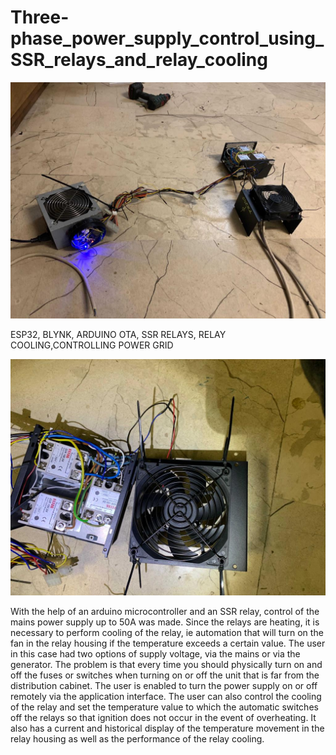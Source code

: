 # Three-phase_power_supply_control_using_SSR_relays_and_relay_cooling
![](Project%20images/WhatsApp%20Image%202021-03-21%20at%2014.42.11%20(5).jpeg)

ESP32, BLYNK, ARDUINO OTA, SSR RELAYS, RELAY COOLING,CONTROLLING POWER GRID

![](Project%20images/WhatsApp%20Image%202021-03-21%20at%2014.42.11%20(1).jpeg)


With the help of an arduino microcontroller and an SSR relay, control of the mains power supply up to 50A was made. Since the relays are heating, it is necessary to perform cooling of the relay, ie automation that will turn on the fan in the relay housing if the temperature exceeds a certain value. The user in this case had two options of supply voltage, via the mains or via the generator. The problem is that every time you should physically turn on and off the fuses or switches when turning on or off the unit that is far from the distribution cabinet. The user is enabled to turn the power supply on or off remotely via the application interface. The user can also control the cooling of the relay and set the temperature value to which the automatic switches off the relays so that ignition does not occur in the event of overheating. It also has a current and historical display of the temperature movement in the relay housing as well as the performance of the relay cooling.

